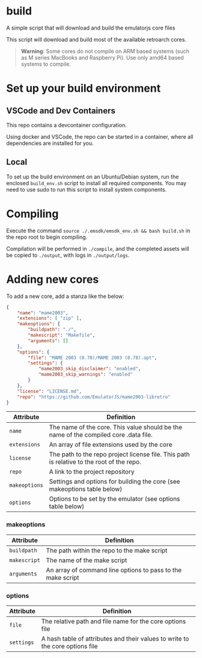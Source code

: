 # build
A simple script that will download and build the emulatorjs core files

This script will download and build most of the available retroarch cores.

> **Warning**: Some cores do not compile on ARM based systems (such as M series MacBooks and Raspberry Pi). Use only amd64 based systems to compile.

# Set up your build environment

## VSCode and Dev Containers
This repo contains a devcontainer configuration.

Using docker and VSCode, the repo can be started in a container, where all dependencies are installed for you.

## Local
To set up the build environment on an Ubuntu/Debian system, run the enclosed ``build_env.sh`` script to install all required components. You may need to use sudo to run this script to install system components.

# Compiling
Execute the command ``source ./.emsdk/emsdk_env.sh && bash build.sh`` in the repo root to begin compiling.

Compilation will be performed in ``./compile``, and the completed assets will be copied to ``./output``, with logs in ``./output/logs``.

# Adding new cores
To add a new core, add a stanza like the below:
```json
{
    "name": "mame2003",
    "extensions": [ "zip" ],
    "makeoptions": {
        "buildpath": "./",
        "makescript": "Makefile",
        "arguments": []
    },
    "options": {
        "file": "MAME 2003 (0.78)/MAME 2003 (0.78).opt",
        "settings": {
            "mame2003_skip_disclaimer": "enabled",
            "mame2003_skip_warnings": "enabled"
        }
    },
    "license": "LICENSE.md",
    "repo": "https://github.com/EmulatorJS/mame2003-libretro"
}
```

| Attribute | Definition |
| --------- | ---------- |
| ``name``      | The name of the core. This value should be the name of the compiled core .data file. |
| ``extensions`` | An array of file extensions used by the core |
| ``license``   | The path to the repo project license file. This path is relative to the root of the repo. |
| ``repo``      | A link to the project repository |
| ``makeoptions`` | Settings and options for building the core (see makeoptions table below) |
| ``options``   | Options to be set by the emulator (see options table below) |

### makeoptions
| Attribute | Definition |
| --------- | ---------- |
| ``buildpath`` | The path within the repo to the make script |
| ``makescript`` | The name of the make script |
| ``arguments`` | An array of command line options to pass to the make script |

### options
| Attribute | Definition |
| --------- | ---------- |
| ``file``      | The relative path and file name for the core options file |
| ``settings``  | A hash table of attributes and their values to write to the core options file |